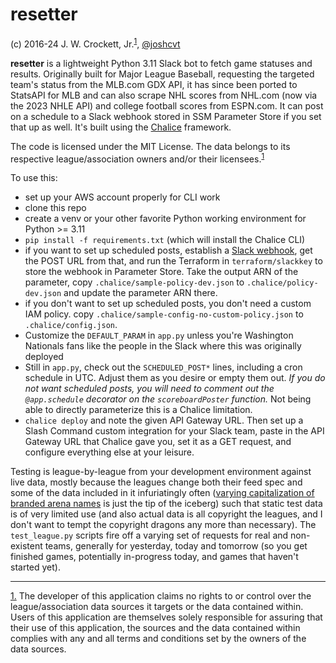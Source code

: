 # resetter

(c) 2016-24 J. W. Crockett, Jr.<sup><a href="#footnote1">1</a></sup>, [@joshcvt](http://twitter.com/joshcvt)

**resetter** is a lightweight Python 3.11 Slack bot to fetch game statuses and results.  Originally built for Major League Baseball, requesting the targeted team's status from the MLB.com GDX API, it has since been ported to StatsAPI for MLB and can also scrape NHL scores from NHL.com (now via the 2023 NHLE API) and college football scores from ESPN.com. It can post on a schedule to a Slack webhook stored in SSM Parameter Store if you set that up as well. It's built using the [Chalice](https://github.com/aws/chalice) framework.

The code is licensed under the MIT License.  The data belongs to its respective league/association owners and/or their licensees.<sup><a href="#footnote1" name="ref1">1</a></sup>

To use this:
* set up your AWS account properly for CLI work
* clone this repo
* create a venv or your other favorite Python working environment for Python >= 3.11
* `pip install -f requirements.txt` (which will install the Chalice CLI)
* if you want to set up scheduled posts, establish a [Slack webhook](https://api.slack.com/messaging/webhooks), get the POST URL from that, and run the Terraform in `terraform/slackkey` to store the webhook in Parameter Store. Take the output ARN of the parameter, copy `.chalice/sample-policy-dev.json` to `.chalice/policy-dev.json` and update the parameter ARN there.
* if you don't want to set up scheduled posts, you don't need a custom IAM policy. copy `.chalice/sample-config-no-custom-policy.json` to `.chalice/config.json`.
* Customize the `DEFAULT_PARAM` in `app.py` unless you're Washington Nationals fans like the people in the Slack where this was originally deployed
* Still in `app.py`, check out the `SCHEDULED_POST*` lines, including a cron schedule in UTC. Adjust them as you desire or empty them out. *If you do not want scheduled posts, you will need to comment out the `@app.schedule` decorator on the `scoreboardPoster` function.* Not being able to directly parameterize this is a Chalice limitation.
* `chalice deploy` and note the given API Gateway URL.  Then set up a Slash Command custom integration for your Slack team, paste in the API Gateway URL that Chalice gave you, set it as a GET request, and configure everything else at your leisure.

Testing is league-by-league from your development environment against live data, mostly because the leagues change both their feed spec and some of the data included in it infuriatingly often ([varying capitalization of branded arena names](https://github.com/joshcvt/resetter/commit/3168abde08cabe0be9c979056bd485f52b90f4c4) is just the tip of the iceberg) such that static test data is of very limited use (and also actual data is all copyright the leagues, and I don't want to tempt the copyright dragons any more than necessary). The ```test_league.py``` scripts fire off a varying set of requests for real and non-existent teams, generally for yesterday, today and tomorrow (so you get finished games, potentially in-progress today, and games that haven't started yet).

----

<a name="footnote1" href="#ref1">1.</a> The developer of this application claims no rights to or control over the league/association data sources it targets or the data contained within. Users of this application are themselves solely responsible for assuring that their use of this application, the sources and the data contained within complies with any and all terms and conditions set by the owners of the data sources.